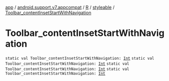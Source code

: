 [app](../../../index.md) / [android.support.v7.appcompat](../../index.md) / [R](../index.md) / [styleable](index.md) / [Toolbar_contentInsetStartWithNavigation](.)

# Toolbar_contentInsetStartWithNavigation

`static val Toolbar_contentInsetStartWithNavigation: `[`Int`](https://kotlinlang.org/api/latest/jvm/stdlib/kotlin/-int/index.html)
`static val Toolbar_contentInsetStartWithNavigation: `[`Int`](https://kotlinlang.org/api/latest/jvm/stdlib/kotlin/-int/index.html)
`static val Toolbar_contentInsetStartWithNavigation: `[`Int`](https://kotlinlang.org/api/latest/jvm/stdlib/kotlin/-int/index.html)
`static val Toolbar_contentInsetStartWithNavigation: `[`Int`](https://kotlinlang.org/api/latest/jvm/stdlib/kotlin/-int/index.html)